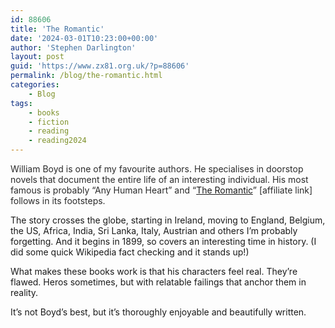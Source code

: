 ```yaml
---
id: 88606
title: 'The Romantic'
date: '2024-03-01T10:23:00+00:00'
author: 'Stephen Darlington'
layout: post
guid: 'https://www.zx81.org.uk/?p=88606'
permalink: /blog/the-romantic.html
categories:
    - Blog
tags:
    - books
    - fiction
    - reading
    - reading2024
---
```


<span style="font-size: revert; color: #2b2b2b;">William Boyd is one of my favourite authors. He specialises in doorstop novels that document the entire life of an interesting individual. His most famous is probably “Any Human Heart” and “</span>[The Romantic](https://amzn.to/42V3bye)<span style="font-size: revert; color: #2b2b2b;">” \[affiliate link\] follows in its footsteps.</span>

The story crosses the globe, starting in Ireland, moving to England, Belgium, the US, Africa, India, Sri Lanka, Italy, Austrian and others I’m probably forgetting. And it begins in 1899, so covers an interesting time in history. (I did some quick Wikipedia fact checking and it stands up!)

What makes these books work is that his characters feel real. They’re flawed. Heros sometimes, but with relatable failings that anchor them in reality.

It’s not Boyd’s best, but it’s thoroughly enjoyable and beautifully written.